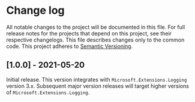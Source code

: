 # Change log

All notable changes to the project will be documented in this file. For full release notes for the projects that depend on this project, see their respective changelogs. This file describes changes only to the common code. This project adheres to [Semantic Versioning](http://semver.org).

## [1.0.0] - 2021-05-20
Initial release. This version integrates with `Microsoft.Extensions.Logging` version 3.x. Subsequent major version releases will target higher versions of `Microsoft.Extensions.Logging`.
